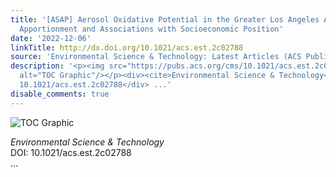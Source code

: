 ```yaml
---
title: '[ASAP] Aerosol Oxidative Potential in the Greater Los Angeles Area: Source
  Apportionment and Associations with Socioeconomic Position'
date: '2022-12-06'
linkTitle: http://dx.doi.org/10.1021/acs.est.2c02788
source: 'Environmental Science & Technology: Latest Articles (ACS Publications)'
description: '<p><img src="https://pubs.acs.org/cms/10.1021/acs.est.2c02788/asset/images/medium/es2c02788_0007.gif"
  alt="TOC Graphic"/></p><div><cite>Environmental Science & Technology</cite></div><div>DOI:
  10.1021/acs.est.2c02788</div> ...'
disable_comments: true
---
```

<p><img src="https://pubs.acs.org/cms/10.1021/acs.est.2c02788/asset/images/medium/es2c02788_0007.gif" alt="TOC Graphic"/></p><div><cite>Environmental Science & Technology</cite></div><div>DOI: 10.1021/acs.est.2c02788</div> ...